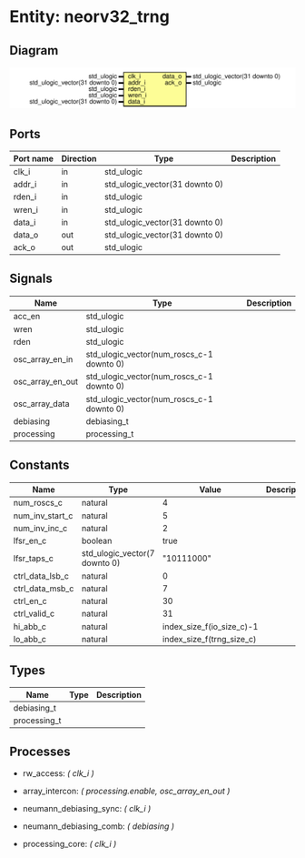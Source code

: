 # Entity: neorv32_trng
## Diagram
![Diagram](neorv32_trng.svg "Diagram")
## Ports
| Port name | Direction | Type                           | Description |
| --------- | --------- | ------------------------------ | ----------- |
| clk_i     | in        | std_ulogic                     |             |
| addr_i    | in        | std_ulogic_vector(31 downto 0) |             |
| rden_i    | in        | std_ulogic                     |             |
| wren_i    | in        | std_ulogic                     |             |
| data_i    | in        | std_ulogic_vector(31 downto 0) |             |
| data_o    | out       | std_ulogic_vector(31 downto 0) |             |
| ack_o     | out       | std_ulogic                     |             |
## Signals
| Name             | Type                                      | Description |
| ---------------- | ----------------------------------------- | ----------- |
| acc_en           | std_ulogic                                |             |
| wren             | std_ulogic                                |             |
| rden             | std_ulogic                                |             |
| osc_array_en_in  | std_ulogic_vector(num_roscs_c-1 downto 0) |             |
| osc_array_en_out | std_ulogic_vector(num_roscs_c-1 downto 0) |             |
| osc_array_data   | std_ulogic_vector(num_roscs_c-1 downto 0) |             |
| debiasing        | debiasing_t                               |             |
| processing       | processing_t                              |             |
## Constants
| Name            | Type                          | Value                      | Description |
| --------------- | ----------------------------- | -------------------------- | ----------- |
| num_roscs_c     | natural                       |  4                         |             |
| num_inv_start_c | natural                       |  5                         |             |
| num_inv_inc_c   | natural                       |  2                         |             |
| lfsr_en_c       | boolean                       |  true                      |             |
| lfsr_taps_c     | std_ulogic_vector(7 downto 0) |  "10111000"                |             |
| ctrl_data_lsb_c | natural                       |   0                        |             |
| ctrl_data_msb_c | natural                       |   7                        |             |
| ctrl_en_c       | natural                       |  30                        |             |
| ctrl_valid_c    | natural                       |  31                        |             |
| hi_abb_c        | natural                       |  index_size_f(io_size_c)-1 |             |
| lo_abb_c        | natural                       |  index_size_f(trng_size_c) |             |
## Types
| Name         | Type | Description |
| ------------ | ---- | ----------- |
| debiasing_t  |      |             |
| processing_t |      |             |
## Processes
- rw_access: _( clk_i )_

- array_intercon: _( processing.enable, osc_array_en_out )_

- neumann_debiasing_sync: _( clk_i )_

- neumann_debiasing_comb: _( debiasing )_

- processing_core: _( clk_i )_

